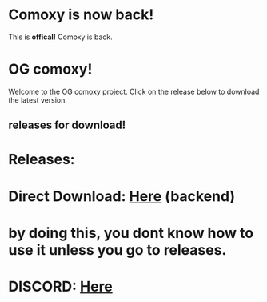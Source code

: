 # Comoxy is now back!

This is **offical!** Comoxy is back.

# OG comoxy!

Welcome to the OG comoxy project. Click on the release below to download the latest version.

## releases for download!

# Releases: 

# Direct Download: [Here](https://github.com/comoxyOG/comoxyog/releases/download/ComoxyBackendv1.0.2/Comoxy.Backend.Singleplayer.7z) (backend)

# by doing this, you dont know how to use it unless you go to releases.

# DISCORD: [Here](https://discord.gg/2pCD6z5j3f)
